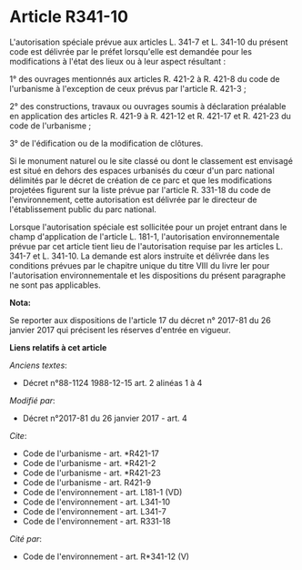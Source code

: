 # Article R341-10

L'autorisation spéciale prévue aux articles L. 341-7 et L. 341-10 du présent code est délivrée par le préfet lorsqu'elle est
demandée pour les modifications à l'état des lieux ou à leur aspect résultant : 

1° des ouvrages mentionnés aux articles R. 421-2 à R. 421-8 du code de l'urbanisme à l'exception de ceux prévus par l'article
R. 421-3 ; 

2° des constructions, travaux ou ouvrages soumis à déclaration préalable en application des articles R. 421-9 à R. 421-12 et
R. 421-17 et R. 421-23 du code de l'urbanisme ; 

3° de l'édification ou de la modification de clôtures. 

Si le monument naturel ou le site classé ou dont le classement est envisagé est situé en dehors des espaces urbanisés du cœur
d'un parc national délimités par le décret de création de ce parc et que les modifications projetées figurent sur la liste
prévue par l'article R. 331-18 du code de l'environnement, cette autorisation est délivrée par le directeur de
l'établissement public du parc national. 

Lorsque l'autorisation spéciale est sollicitée pour un projet entrant dans le champ d'application de l'article L. 181-1,
l'autorisation environnementale prévue par cet article tient lieu de l'autorisation requise par les articles L. 341-7 et L.
341-10. La demande est alors instruite et délivrée dans les conditions prévues par le chapitre unique du titre VIII du livre
Ier pour l'autorisation environnementale et les dispositions du présent paragraphe ne sont pas applicables.

**Nota:**

Se reporter aux dispositions de l'article 17 du décret n° 2017-81 du 26 janvier 2017 qui précisent les réserves d'entrée en
vigueur.

**Liens relatifs à cet article**

_Anciens textes_:

  - Décret n°88-1124 1988-12-15 art. 2 alinéas 1 à 4

_Modifié par_:

  - Décret n°2017-81 du 26 janvier 2017 - art. 4

_Cite_:

  - Code de l'urbanisme - art. *R421-17
  - Code de l'urbanisme - art. *R421-2
  - Code de l'urbanisme - art. *R421-23
  - Code de l'urbanisme - art. R421-9
  - Code de l'environnement - art. L181-1 (VD)
  - Code de l'environnement - art. L341-10
  - Code de l'environnement - art. L341-7
  - Code de l'environnement - art. R331-18

_Cité par_:

  - Code de l'environnement - art. R*341-12 (V)
